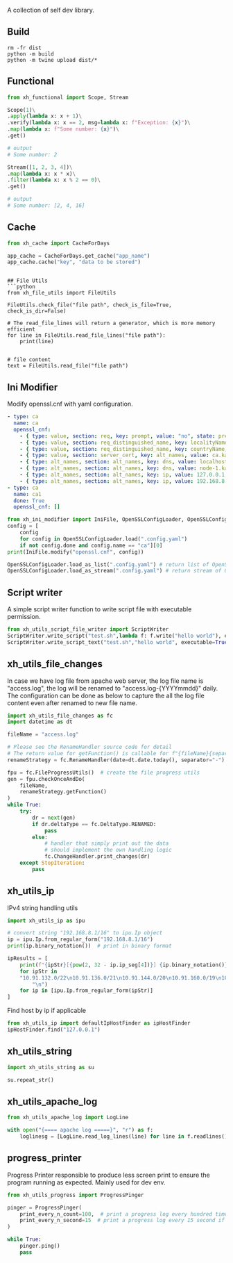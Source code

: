 A collection of self dev library.

## Build
```shell
rm -fr dist
python -m build
python -m twine upload dist/*
```

## Functional

```python
from xh_functional import Scope, Stream

Scope(1)\
.apply(lambda x: x + 1)\
.verify(lambda x: x == 2, msg=lambda x: f"Exception: {x}")\
.map(lambda x: f"Some number: {x}")\
.get()

# output
# Some number: 2

Stream([1, 2, 3, 4])\
.map(lambda x: x * x)\
.filter(lambda x: x % 2 == 0)\
.get()

# output
# Some number: [2, 4, 16]
```

## Cache

```python
from xh_cache import CacheForDays

app_cache = CacheForDays.get_cache("app_name")
app_cache.cache("key", "data to be stored")

```
    

```

## File Utils
```python
from xh_file_utils import FileUtils

FileUtils.check_file("file path", check_is_file=True, check_is_dir=False)

# The read_file_lines will return a generator, which is more memory efficient
for line in FileUtils.read_file_lines("file path"):
    print(line)


# file content
text = FileUtils.read_file("file path")

```

## Ini Modifier
Modify openssl.cnf with yaml configuration.

```yaml
- type: ca
  name: ca
  openssl_cnf:
    - { type: value, section: req, key: prompt, value: "no", state: present }
    - { type: value, section: req_distinguished_name, key: localityName_default, state: remove }
    - { type: value, section: req_distinguished_name, key: countryName, value: HK, state: present }
    - { type: value, section: server_cert, key: alt_names, value: ca.kafka.examplecom, state: present }
    - { type: alt_names, section: alt_names, key: dns, value: localhost, state: present }
    - { type: alt_names, section: alt_names, key: dns, value: node-1.kafka.example.com, state: present }
    - { type: alt_names, section: alt_names, key: ip, value: 127.0.0.1, state: present }
    - { type: alt_names, section: alt_names, key: ip, value: 192.168.8.1, state: present }
- type: ca
  name: ca1
  done: True
  openssl_cnf: []

```

```python
from xh_ini_modifier import IniFile, OpenSSLConfigLoader, OpenSSLConfigMeta, OpenSSLConfigMetaRow
config = [
    config
    for config in OpenSSLConfigLoader.load(".config.yaml")
    if not config.done and config.name == "ca"][0]
print(IniFile.modify("openssl.cnf", config))

OpenSSLConfigLoader.load_as_list(".config.yaml") # return list of OpenSSLConfigMeta
OpenSSLConfigLoader.load_as_stream(".config.yaml") # return stream of OpenSSLConfigMeta
```

## Script writer
A simple script writer function to write script file with executable permission.

```python
from xh_utils_script_file_writer import ScriptWriter
ScriptWriter.write_script("test.sh",lambda f: f.write("hello world"), executable=True)
ScriptWriter.write_script_text("test.sh","hello world", executable=True)
```

## xh_utils_file_changes

In case we have log file from apache web server, the log file name is "access.log", the log will be renamed to "access.log-{YYYYmmdd}" daily. \
The configuration can be done as below to capture the all the log file content even after renamed to new file name.

```python
import xh_utils_file_changes as fc
import datetime as dt

fileName = "access.log"

# Please see the RenameHandler source code for detail
# The return value for getFunction() is callable for f"{fileName}{separator}{date}"
renameStrategy = fc.RenameHandler(date=dt.date.today(), separator="-")

fpu = fc.FileProgressUtils()  # create the file progress utils
gen = fpu.checkOnceAndDo(
    fileName,
    renameStrategy.getFunction()
)
while True:
    try:
        dr = next(gen)
        if dr.deltaType == fc.DeltaType.RENAMED:
            pass
        else:
            # handler that simply print out the data
            # should implement the own handling logic 
            fc.ChangeHandler.print_changes(dr)
    except StopIteration:
        pass
```

## xh_utils_ip

IPv4 string handling utils

```python
import xh_utils_ip as ipu

# convert string "192.168.8.1/16" to ipu.Ip object
ip = ipu.Ip.from_regular_form("192.168.8.1/16")
print(ip.binary_notation())  # print in binary format

ipResults = [
    print(f"{ipStr}[{pow(2, 32 - ip.ip_seg[4])}] {ip.binary_notation()}")
    for ipStr in
    "10.91.132.0/22\n10.91.136.0/21\n10.91.144.0/20\n10.91.160.0/19\n10.91.196.0/22\n10.91.200.0/21\n10.91.208.0/20\n10.91.224.0/19".split(
        "\n")
    for ip in [ipu.Ip.from_regular_form(ipStr)]
]
```

Find host by ip if applicable
```python
from xh_utils_ip import defaultIpHostFinder as ipHostFinder
ipHostFinder.find("127.0.0.1")
```

## xh_utils_string

```python
import xh_utils_string as su

su.repeat_str()
```

## xh_utils_apache_log

```python
from xh_utils_apache_log import LogLine

with open("{==== apache log =====}", "r") as f:
    loglinesg = [LogLine.read_log_lines(line) for line in f.readlines()]

```

## progress_printer
Progress Printer responsible to produce less screen print to ensure the program running as expected.
Mainly used for dev env.

```python
from xh_utils_progress import ProgressPinger

pinger = ProgressPinger(
    print_every_n_count=100,  # print a progress log every hundred times call ping method
    print_every_n_second=15  # print a progress log every 15 second if not meeting 100 record processing
)

while True:
    pinger.ping()
    pass
```
